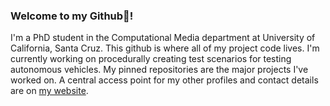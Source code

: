 ### Welcome to my Github👋! 

I'm a PhD student in the Computational Media department at University of California, Santa Cruz. This github is where all of my project code lives. I'm currently working on procedurally creating test scenarios for testing autonomous vehicles. My pinned repositories are the major projects I've worked on. A central access point for my other profiles and contact details are on [my website](https://ishaan95.github.io/). 
